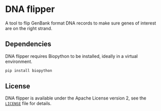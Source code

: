 # DNA flipper

A tool to flip GenBank format DNA records to make sure genes of interest are on the right strand.

## Dependencies

DNA flipper requires Biopython to be installed, ideally in a virtual environment.

```bash
pip install biopython
```

## License

DNA flipper is available under the Apache License version 2, see the
[`LICENSE`](LICENSE) file for details.

